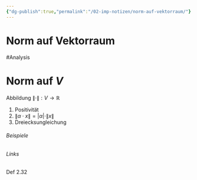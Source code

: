 ```yaml
---
{"dg-publish":true,"permalink":"/02-imp-notizen/norm-auf-vektorraum/"}
---
```


# Norm auf Vektorraum

#Analysis 
# Norm auf $V$
Abbildung $\|\cdot\|: V\to \mathbb{R}$
1. Positivität
2. $\|\alpha\cdot x\| = |\alpha|\cdot\|x\|$
3. Dreiecksungleichung

###### Beispiele

###### Links
Def 2.32